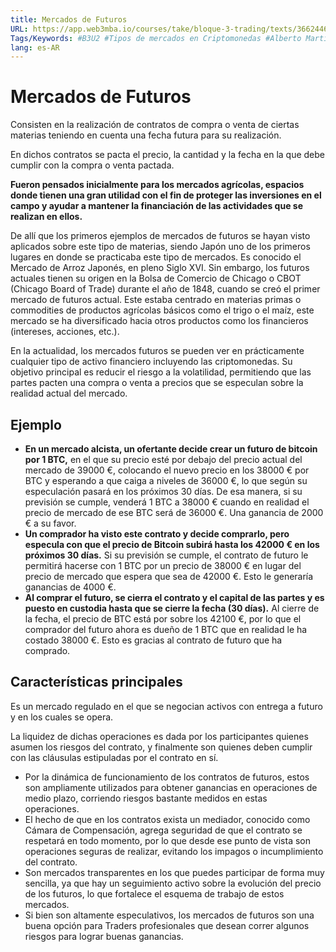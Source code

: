 ```yaml
---
title: Mercados de Futuros
URL: https://app.web3mba.io/courses/take/bloque-3-trading/texts/36624463-u2-03-i-mercados-de-futuros
Tags/Keywords: #B3U2 #Tipos de mercados en Criptomonedas #Alberto Martín #futuros #mercado futuros
lang: es-AR
---
```

# Mercados de Futuros
Consisten en la realización de contratos de compra o venta de ciertas materias teniendo en cuenta una fecha futura para su realización.

En dichos contratos se pacta el precio, la cantidad y la fecha en la que debe cumplir con la compra o venta pactada.

**Fueron pensados inicialmente para los mercados agrícolas, espacios donde tienen una gran utilidad con el fin de proteger las inversiones en el campo y ayudar a mantener la financiación de las actividades que se realizan en ellos.**

De allí que los primeros ejemplos de mercados de futuros se hayan visto aplicados sobre este tipo de materias, siendo Japón uno de los primeros lugares en donde se practicaba este tipo de mercados. Es conocido el Mercado de Arroz Japonés, en pleno Siglo XVI. Sin embargo, los futuros actuales tienen su origen en la Bolsa de Comercio de Chicago o CBOT (Chicago Board of Trade) durante el año de 1848, cuando se creó el primer mercado de futuros actual. Este estaba centrado en materias primas o commodities de productos agrícolas básicos como el trigo o el maíz, este mercado se ha diversificado hacia otros productos como los financieros (intereses, acciones, etc.).

En la actualidad, los mercados futuros se pueden ver en prácticamente cualquier tipo de activo financiero incluyendo las criptomonedas. Su objetivo principal es reducir el riesgo a la volatilidad, permitiendo que las partes pacten una compra o venta a precios que se especulan sobre la realidad actual del mercado.

## Ejemplo
- **En un mercado alcista, un ofertante decide crear un futuro de bitcoin por 1 BTC,** en el que su precio esté por debajo del precio actual del mercado de 39000 €, colocando el nuevo precio en los 38000 € por BTC y esperando a que caiga a niveles de 36000 €, lo que según su especulación pasará en los próximos 30 días. De esa manera, si su previsión se cumple, venderá 1 BTC a 38000 € cuando en realidad el precio de mercado de ese BTC será de 36000 €. Una ganancia de 2000 € a su favor. 
- **Un comprador ha visto este contrato y decide comprarlo, pero especula con que el precio de Bitcoin subirá hasta los 42000 € en los próximos 30 días.** Si su previsión se cumple, el contrato de futuro le permitirá hacerse con 1 BTC por un precio de 38000 € en lugar del precio de mercado que espera que sea de 42000 €. Esto le generaría ganancias de 4000 €. 
- **Al comprar el futuro, se cierra el contrato y el capital de las partes y es puesto en custodia hasta que se cierre la fecha (30 días).** Al cierre de la fecha, el precio de BTC está por sobre los 42100 €, por lo que el comprador del futuro ahora es dueño de 1 BTC que en realidad le ha costado 38000 €. Esto es gracias al contrato de futuro que ha comprado.

## Características principales
Es un mercado regulado en el que se negocian activos con entrega a futuro y en los cuales se opera.

La liquidez de dichas operaciones es dada por los participantes quienes asumen los riesgos del contrato, y finalmente son quienes deben cumplir con las cláusulas estipuladas por el contrato en sí.

- Por la dinámica de funcionamiento de los contratos de futuros, estos son ampliamente utilizados para obtener ganancias en operaciones de medio plazo, corriendo riesgos bastante medidos en estas operaciones. 
- El hecho de que en los contratos exista un mediador, conocido como Cámara de Compensación, agrega seguridad de que el contrato se respetará en todo momento, por lo que desde ese punto de vista son operaciones seguras de realizar, evitando los impagos o incumplimiento del contrato. 
- Son mercados transparentes en los que puedes participar de forma muy sencilla, ya que hay un seguimiento activo sobre la evolución del precio de los futuros, lo que fortalece el esquema de trabajo de estos mercados. 
- Si bien son altamente especulativos, los mercados de futuros son una buena opción para Traders profesionales que desean correr algunos riesgos para lograr buenas ganancias.